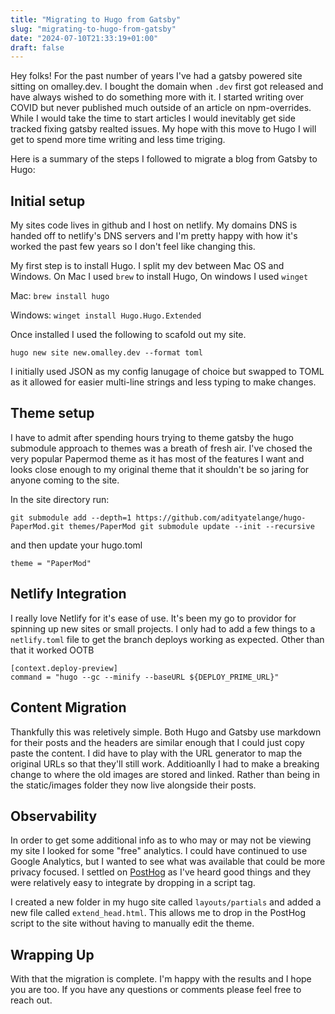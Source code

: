 ```yaml
---
title: "Migrating to Hugo from Gatsby"
slug: "migrating-to-hugo-from-gatsby"
date: "2024-07-10T21:33:19+01:00"
draft: false
---
```


Hey folks! For the past number of years I've had a gatsby powered site sitting on omalley.dev. I bought the domain when `.dev` first got released and have always wished to do something more with it. I started writing over COVID but never published much outside of an article on npm-overrides. While I would take the time to start articles I would inevitably get side tracked fixing gatsby realted issues. My hope with this move to Hugo I will get to spend more time writing and less time triging.

Here is a summary of the steps I followed to migrate a blog from Gatsby to Hugo:

## Initial setup
My sites code lives in github and I host on netlify. My domains DNS is handed off to netlify's DNS servers and I'm pretty happy with how it's worked the past few years so I don't feel like changing this.

My first step is to install Hugo. I split my dev between Mac OS and Windows. On Mac I used `brew` to install Hugo, On windows I used `winget`

Mac: `brew install hugo`

Windows: `winget install Hugo.Hugo.Extended`

Once installed I used the following to scafold out my site.

`hugo new site new.omalley.dev --format toml`

I initially used JSON as my config lanugage of choice but swapped to TOML as it allowed for easier multi-line strings and less typing to make changes.

## Theme setup
I have to admit after spending hours trying to theme gatsby the hugo submodule approach to themes was a breath of fresh air. I've chosed the very popular Papermod theme as it has most of the features I want and looks close enough to my original theme that it shouldn't be so jaring for anyone coming to the site.

In the site directory run:

`git submodule add --depth=1 https://github.com/adityatelange/hugo-PaperMod.git themes/PaperMod
git submodule update --init --recursive`

and then update your hugo.toml

`theme = "PaperMod"`

## Netlify Integration
I really love Netlify for it's ease of use. It's been my go to providor for spinning up new sites or small projects. I only had to add a few things to a `netlify.toml` file to get the branch deploys working as expected. Other than that it worked OOTB

```
[context.deploy-preview]
command = "hugo --gc --minify --baseURL ${DEPLOY_PRIME_URL}"
```

## Content Migration
Thankfully this was reletively simple. Both Hugo and Gatsby use markdown for their posts and the headers are similar enough that I could just copy paste the content. I did have to play with the URL generator to map the original URLs so that they'll still work. Additioanlly I had to make a breaking change to where the old images are stored and linked. Rather than being in the static/images folder they now live alongside their posts.

## Observability
In order to get some additional info as to who may or may not be viewing my site I looked for some "free" analytics. I could have continued to use Google Analytics, but I wanted to see what was available that could be more privacy focused. I settled on [PostHog](https://posthog.com/) as I've heard good things and they were relatively easy to integrate by dropping in a script tag.

I created a new folder in my hugo site called `layouts/partials` and added a new file called `extend_head.html`. This allows me to drop in the PostHog script to the site without having to manually edit the theme.

## Wrapping Up
With that the migration is complete. I'm happy with the results and I hope you are too. If you have any questions or comments please feel free to reach out.
